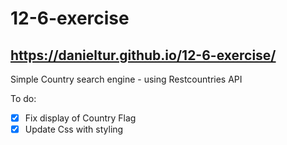 # 12-6-exercise
## https://danieltur.github.io/12-6-exercise/
Simple Country search engine -  using Restcountries API

To do:
- [x] Fix display of Country Flag
- [x] Update Css with styling
